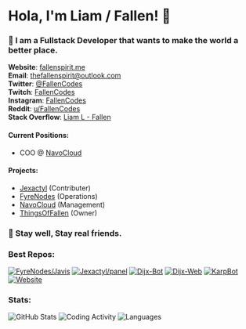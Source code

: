 # Hola, I'm Liam / Fallen! 👋

### 💙️ I am a Fullstack Developer that wants to make the world a better place.

**Website**: [fallenspirit.me](https://fallenspirit.me)<br/>
**Email**: [thefallenspirit@outlook.com](mailto:thefallenspirit@outlook.com)<br/>
**Twitter**: [@FallenCodes](https://twitter.com/FallenCodes)<br/>
**Twitch**: [FallenCodes](https://twitch.tv/fallencodes)<br/>
**Instagram**: [FallenCodes](https://instagram.com/fallencodes)<br/>
**Reddit**: [u/FallenCodes](https://www.reddit.com/user/fallencodes)<br/>
**Stack Overflow**: [Liam L - Fallen](https://stackoverflow.com/users/15903401/liam-l-fallen?tab=profile)

#### Current Positions: 
* COO @ [NavoCloud](https://navocloud.com)

#### Projects:
* [Jexactyl](https://github.com/Jexactyl/panel) (Contributer)
* [FyreNodes](https://github.com/FyreNodes) (Operations)
* [NavoCloud](https://navocloud.com) (Management)
* [ThingsOfFallen](https://github.com/ThingsOfFallen) (Owner)

### 💜️ Stay well, Stay real friends.

### Best Repos:
[![FyreNodes/Javis](https://github-readme-stats.vercel.app/api/pin/?username=FyreNodes&repo=Jarvis&theme=midnight-purple&hide_border=true&locale=en&show_owner=true)](https://github.com/FyreNodes/Jarvis)
[![Jexactyl/panel](https://github-readme-stats.vercel.app/api/pin/?username=Jexactyl&repo=panel&theme=midnight-purple&hide_border=true&locale=en&show_owner=true)](https://github.com/Jexactyl/panel)
[![Dijx-Bot](https://github-readme-stats.vercel.app/api/pin/?username=ThingsOfFallen&repo=Dijx-Bot&theme=midnight-purple&hide_border=true&locale=en)](https://github.com/ThingsOfFallen/Dijx-Bot)
[![Dijx-Web](https://github-readme-stats.vercel.app/api/pin/?username=ThingsOfFallen&repo=Dijx-Web&theme=midnight-purple&hide_border=true&locale=en)](https://github.com/ThingsOfFallen/Dijx-Web)
[![KarpBot](https://github-readme-stats.vercel.app/api/pin/?username=ThingsOfFallen&repo=KarpBot&theme=midnight-purple&hide_border=true&locale=en)](https://github.com/ThingsOfFallen/KarpBot)
[![Website](https://github-readme-stats.vercel.app/api/pin/?username=ThingsOfFallen&repo=Website&theme=midnight-purple&hide_border=true&locale=en)](https://github.com/ThingsOfFallen/Website)

### Stats:
![GitHub Stats](https://github-readme-stats.vercel.app/api?username=TheFallenSpirit&count_private=true&show_icons=true&hide=issues&theme=midnight-purple&hide_border=true&locale=en)
![Coding Activity](https://wakatime.com/share/@Fallen/51e6bc9f-3b26-423f-84fe-ad868d1fb212.svg)
![Languages](https://wakatime.com/share/@Fallen/344236ee-1b2f-4652-957e-c003f70f0905.svg)
